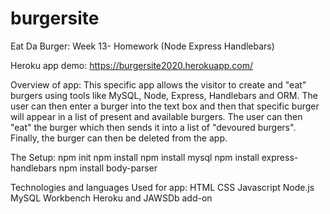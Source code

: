 # burgersite

Eat Da Burger:
Week 13- Homework (Node Express Handlebars)

Heroku app demo: https://burgersite2020.herokuapp.com/

Overview of app: This specific app allows the visitor to create and "eat" burgers using tools like MySQL, Node, Express, Handlebars and ORM. The user can then enter a burger into the text box and then that specific burger will appear in a list of present and available burgers. The user can then "eat" the burger which then sends it into a list of "devoured burgers". Finally, the burger can then be deleted from the app.

The Setup: npm init npm install npm install mysql npm install express-handlebars npm install body-parser

Technologies and languages Used for app: HTML CSS Javascript Node.js MySQL Workbench Heroku and JAWSDb add-on
